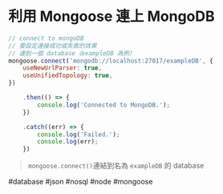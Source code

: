 # 利用 Mongoose 連上 MongoDB
```js
// connect to mongoDB
// 要設定連接成功或失敗的效果
// 連到一個 database（exampleDB 為例）
mongoose.connect('mongodb://localhost:27017/exampleDB', {
	useNewUrlParser: true,
	useUnifiedTopology: true,
})

	.then(() => {
		console.log('Connected to MongoDB.');
	})

	.catch((err) => {
		console.log('Failed.');
		console.log(err);
	})
```

>`mongoose.connect()`連結到名為 `exampleDB` 的 database

#database #json #nosql #node #mongoose